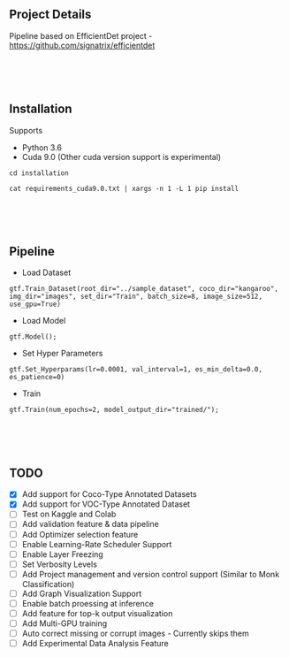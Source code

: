 ## Project Details
Pipeline based on EfficientDet project - https://github.com/signatrix/efficientdet

<br />
<br />
<br />

## Installation

Supports 
- Python 3.6
- Cuda 9.0 (Other cuda version support is experimental)
    
`cd installation`

`cat requirements_cuda9.0.txt | xargs -n 1 -L 1 pip install`

<br />
<br />
<br />

## Pipeline

- Load Dataset

`gtf.Train_Dataset(root_dir="../sample_dataset", coco_dir="kangaroo", img_dir="images", set_dir="Train", batch_size=8, image_size=512, use_gpu=True)`

- Load Model

`gtf.Model();`

- Set Hyper Parameters

`gtf.Set_Hyperparams(lr=0.0001, val_interval=1, es_min_delta=0.0, es_patience=0)`

- Train

`gtf.Train(num_epochs=2, model_output_dir="trained/");`



<br />
<br />
<br />

## TODO

- [x] Add support for Coco-Type Annotated Datasets
- [x] Add support for VOC-Type Annotated Dataset
- [ ] Test on Kaggle and Colab 
- [ ] Add validation feature & data pipeline
- [ ] Add Optimizer selection feature
- [ ] Enable Learning-Rate Scheduler Support
- [ ] Enable Layer Freezing
- [ ] Set Verbosity Levels
- [ ] Add Project management and version control support (Similar to Monk Classification)
- [ ] Add Graph Visualization Support
- [ ] Enable batch proessing at inference
- [ ] Add feature for top-k output visualization
- [ ] Add Multi-GPU training
- [ ] Auto correct missing or corrupt images - Currently skips them
- [ ] Add Experimental Data Analysis Feature
